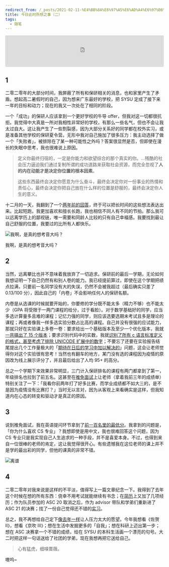 ```yaml
---
redirect_from: /_posts/2021-02-11-%E4%BB%8A%E6%97%A5%E6%AD%A4%E6%97%B6%E6%89%80%E6%83%B3%E4%B9%8B%E4%BA%8B-%E4%BA%8C/
title: 今日此时所想之事（二）
tags:
  - 随笔
---
```


<iframe src="https://i.y.qq.com/n2/m/outchain/player/index.html?songid=107601135&songtype=0" border="0" frameborder="no" width="100%" height="100"></iframe>

## 1

二零二零年的大部分时间，我屏蔽了所有和保研相关的消息，也和家里产生了矛盾。想起高二暑假时的自己，因为想来广东最好的学校，把 SYSU 定成了接下来一年的目标和动力；现在的我又一次处在了相同的阶段。

一个「成功」的保研人应该拿到一个更好学校的牛导 offer，但我对这一切都很抗拒。我觉得中大真是一所对我相性非常好的学校，有那么一些名气，但也不会让我太过自大。这让我产生了一些割裂感，因为大部分关系好的同学都在校外实习，或是准备其他学校的保研夏令营。无形中我对自己施加了很多压力：我主动选择了做一个「失败者」，被排除在了某一种可能性之外吗？答案很显然是否，但即使在漫长的失眠中思考，我也很难说上原因。

> 定义你最终归宿的，一定是你能力和欲望综合的那个真实的你。…残酷的社会压力逼迫我们通过复制所谓的成功道路来获取社会资源，而完全忽视了**人的内在动能才是决定你位置的根本因素**。
>
> 这些东西最终会决定你愿意为什么奋斗，最终会决定你对一份事业的热情和责任心，最终会决定你把自己放在什么样的位置是舒服的，最终会决定你人生的意义。

十二月的一天，我翻到了一个[两年前的回答](https://www.zhihu.com/question/23819007/answer/107332874)，终于可以把长时间的这些想法表达出来。比起短跑，我更加喜欢和擅长长跑，我也相信不同人有不同的节拍。那么我可以远离学历上的鄙视链，唯一需要和同龄人比较的只有自己幸福感。我要找到最让自己舒服的位置，我要过的比所有人都快乐。

![我啊，是真的想考音大吗？](https://Mizuno-Ai.wu-kan.cn/assets/image/2020/12/26/pBT4SyzEKCicJ2O.gif)

我啊，是真的想考音大吗？

## 2

当然，远离攀比也并不意味着我放弃了一切追求。保研前的最后一学期，无论如何我想证明一下自己仍然有和别人卷的能力。我已经提前算过，即使在这个学期把绩点拉满，只要前一名同学没有大的失误，仍然不会被我超过（最后确实只差了 0.13/100 分），因此自己的「内卷」不会影响任何人的保研名额。

内卷是从选课的时候就要开始的，你要修的学分既不能太多（精力不够）也不能太少（GPA 将受限于一两门课程的给分，过于看脸）。对于数学基础好的同学，应当多选计算量多且难的课程；记忆力强的同学，则应该选要选期末考试且多是理论的课程；再或者像我一样多选实验分数占比高的课程。自己并没有很强的应试能力，那就只好在实验课上多卷一卷：要求给出一个基础版本及至少一个优化版本，我就[一共搞出了 15 个版本](https://wu-kan.cn/_posts/2020-06-16-%E4%BD%BF%E7%94%A8-CUDA-%E4%BC%98%E5%8C%96%E4%BA%8C%E7%BB%B4%E4%BF%A1%E6%81%AF%E7%86%B5%E6%B1%82%E8%A7%A3/#%E8%AF%B7%E7%BB%99%E5%87%BA%E4%B8%80%E4%B8%AA%E5%9F%BA%E7%A1%80%E7%89%88%E6%9C%ACbaseline%E5%8F%8A%E8%87%B3%E5%B0%91%E4%B8%80%E4%B8%AA%E4%BC%98%E5%8C%96%E7%89%88%E6%9C%AC%E5%B9%B6%E5%88%86%E6%9E%90%E8%AF%B4%E6%98%8E%E6%AF%8F%E7%A7%8D%E4%BC%98%E5%8C%96%E5%AF%B9%E6%80%A7%E8%83%BD%E7%9A%84%E5%BD%B1%E5%93%8D)；要求识别代码中的实数，我就[识别了所有 c 语言标准定义的格式，甚至考虑了排除 UNICODE 扩展中的数字](https://wu-kan.cn/_posts/2020-05-14-%E4%BD%BF%E7%94%A8%E8%AF%8D%E6%B3%95%E5%88%86%E6%9E%90%E5%99%A8-Flex-%E6%8F%90%E5%8F%96%E7%A8%8B%E5%BA%8F%E4%B8%AD%E7%9A%84%E6%95%B4%E6%95%B0%E5%92%8C%E6%B5%AE%E7%82%B9%E6%95%B0/#%E5%AE%9E%E9%AA%8C%E5%8E%9F%E7%90%86)；不要忘了还要在实验报告结尾提出几个工作量极大的「[期待在日后的学习中加以解决的](https://wu-kan.cn/_posts/2020-05-14-%E4%BD%BF%E7%94%A8%E8%AF%8D%E6%B3%95%E5%88%86%E6%9E%90%E5%99%A8-Flex-%E6%8F%90%E5%8F%96%E7%A8%8B%E5%BA%8F%E4%B8%AD%E7%9A%84%E6%95%B4%E6%95%B0%E5%92%8C%E6%B5%AE%E7%82%B9%E6%95%B0/#%E5%AE%9E%E9%AA%8C%E5%BF%83%E5%BE%97)」问题，这会让老师觉得你对这个实验很有思考！当然也有翻车的地方，某门没有选的课程因为疫情的原因改为线上展示评分了，并且最后给出了人均 95+ 的高分。

总之一个学期下来效果非常明显，三门计入保研排名的课程有两门都拿到了第一，年级排名也拉到了前五名。这甚至在[推免面试](https://wu-kan.cn/_posts/2020-10-04-%E6%8E%A8%E5%85%8D%E7%AD%94%E8%BE%A9/)上让老师（拿着我前三年的成绩单）特别关注了一下：「我看你前两年打了好多比赛，而学业成绩都不如大三的，是不是因为疫情没有比赛打？」当时无以言对，因为从客观上来看确实是这样，但我知道内在心态的转变和驱动才是真正的原因。

## 3

说到推免面试，我在英语提问环节拿到了[前一百名里的最低分](http://sdcs.sysu.edu.cn/content/5521)。我拿到的问题是，「你为什么喜欢 CS 专业」？我想即使是用中文，我也很难回答这个问题，因为 CS 专业只是我实现自己人生追求的一种手段，并不是喜爱本身。不过，也得到来自一位很棒的老师的肯定，这让我觉得很开心。有些遗憾我在这位老师的课上并不是学的最出彩的同学，但他的课真的非常不错。

![离谱](https://Mizuno-Ai.wu-kan.cn/assets/image/2020/12/26/hw2tKTNW3bPSpnf.png)

## 4

二零二零年对我来说是这样的不平淡，值得写上一篇文章纪念一下。我得到了去年这个时候在想的所有东西：侥幸不用考试就能继续有书念；在[简历](https://resume.wu-kan.cn/index.pdf)上又加了几项经历；作为队员参加的 ASC 20 取消之后，作为 advisor 带队和学弟们重新进了 ASC 21 的决赛；找了一份自己觉得还不错的[实习](https://wu-kan.cn/_posts/2021-02-02-%E5%B9%B4%E8%BD%BB%E4%BA%BA%E7%9A%84%E7%AC%AC%E4%B8%80%E6%AC%A1%E5%AE%9E%E4%B9%A0%E9%9D%A2%E8%AF%95/)。

总之，我不再想给自己定下[像去年一样](https://wu-kan.cn/_posts/2020-01-24-%E4%BB%8A%E6%97%A5%E6%AD%A4%E6%97%B6%E6%89%80%E6%83%B3%E4%B9%8B%E4%BA%8B/)让人压力太大的愿望。今年我想看《佐贺 Ⅱ》，想看《京吹 Ⅲ》；想在生活中发掘更多的「自我」；想在科研上迈出第一步；想在 ASC 决赛拿一个不错的成绩，给在 SYSU 的本科生活画一个漂亮的句号。大二时把这样一句话送给了社团的学弟，现在我想再把它送给自己。

> 心有猛虎，细嗅蔷薇。

嗷呜\~

